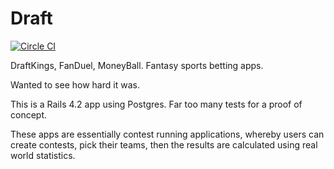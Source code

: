 # Draft

[![Circle CI](https://circleci.com/gh/iamliamnorton/draft.png?style=shield)](https://circleci.com/gh/iamliamnorton/draft)

DraftKings, FanDuel, MoneyBall. Fantasy sports betting apps.

Wanted to see how hard it was.

This is a Rails 4.2 app using Postgres. Far too many tests for a proof of concept.

These apps are essentially contest running applications, whereby users can create contests, pick their teams, then the results are calculated using real world statistics.

